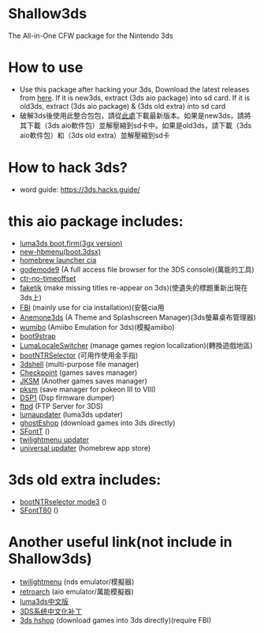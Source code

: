 # Shallow3ds
The All-in-One CFW package for the Nintendo 3ds

# How to use
* Use this package after hacking your 3ds, Download the latest releases from [here](). If it is new3ds, extract (3ds aio package) into sd card. If it is old3ds, extract (3ds aio package) & (3ds old extra) into sd card
* 破解3ds後使用此整合包包，請從[此處]()下載最新版本。如果是new3ds，請將其下載（3ds aio軟件包）並解壓縮到sd卡中。如果是old3ds，請下載（3ds aio軟件包）和（3ds old extra）並解壓縮到sd卡
# How to hack 3ds?
* word guide: https://3ds.hacks.guide/

# this aio package includes:
* [luma3ds boot.firm(3gx version)](https://github.com/Nanquitas/Luma3DS)
* [new-hbmenu(boot.3dsx)](https://github.com/fincs/new-hbmenu)
* [homebrew launcher cia](https://github.com/yellows8/hblauncher_loader)
* [godemode9](https://github.com/d0k3/GodMode9) (A full access file browser for the 3DS console)(萬能的工具)
* [ctr-no-timeoffset](https://github.com/ihaveamac/ctr-no-timeoffset)
* [faketik](https://github.com/ihaveamac/faketik) (make missing titles re-appear on 3ds)(使遺失的標題重新出現在3ds上)
* [FBI](https://github.com/Steveice10/FBI) (mainly use for cia installation)(安裝cia用
* [Anemone3ds](https://github.com/astronautlevel2/Anemone3DS) (A Theme and Splashscreen Manager)(3ds螢幕桌布管理器)
* [wumibo](https://github.com/hax0kartik/wumiibo) (Amiibo Emulation for 3ds)(模擬amiibo)
* [boot9strap](https://github.com/SciresM/boot9strap)
* [LumaLocaleSwitcher](https://github.com/Possum/LumaLocaleSwitcher) (manage games region localization)(轉換遊戲地區)
* [bootNTRSelector](https://github.com/Nanquitas/BootNTR) (可用作使用金手指)
* [3dshell](https://github.com/joel16/3DShell) (multi-purpose file manager)
* [Checkpoint](https://github.com/FlagBrew/Checkpoint) (games saves manager)
* [JKSM](https://github.com/J-D-K/JKSM) (Another games saves manager)
* [pksm](https://github.com/FlagBrew/PKSM) (save manager for pokeon III to VIII)
* [DSP1](https://github.com/zoogie/DSP1) (Dsp firmware dumper)
* [ftpd](https://github.com/mtheall/ftpd) (FTP Server for 3DS)
* [lumaupdater](https://github.com/KunoichiZ/lumaupdate) (luma3ds updater)
* [ghostEshop](https://ghosteshop.com) (download games into 3ds directly)
* [SFontT](https://github.com/dnasdw/SharedFontTool) ()
* [twilightmenu updater](https://github.com/RocketRobz/TWiLightMenu-Updater)
* [universal updater](https://github.com/RocketRobz/TWiLightMenu-Updater) (homebrew app store)

# 3ds old extra includes:
* [bootNTRselector mode3](https://github.com/Nanquitas/BootNTR) ()
* [SFontT80](https://github.com/dnasdw/SharedFontTool) ()

# Another useful link(not include in Shallow3ds)
* [twilightmenu](https://github.com/DS-Homebrew/TWiLightMenu) (nds emulator/模擬器)
* [retroarch](https://retroarch.com) (aio emulator/萬能模擬器)
* [luma3ds中文版](https://github.com/CynricXu/Luma3DS) 
* [3DS系统中文化补丁]()
* [3ds hshop](https://hshop.erista.me/) (download games into 3ds directly)(require FBI)


